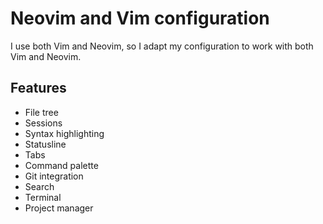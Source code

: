 # Neovim and Vim configuration

I use both Vim and Neovim, so I adapt my configuration to work with both Vim and
Neovim.

## Features

- File tree
- Sessions
- Syntax highlighting
- Statusline
- Tabs
- Command palette
- Git integration
- Search
- Terminal
- Project manager

